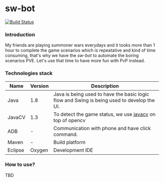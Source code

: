 # sw-bot
[![Build Status](https://travis-ci.org/justindannguyen/sw-bot.svg?branch=develop)](https://travis-ci.org/justindannguyen/sw-bot)
### Introduction
My friends are playing summoner wars everydays and it tooks more than 1 hour to complete the game scenarios which is repeatative and kind of time consuming, that's why we have the *sw-bot* to automate the boring scenarios PVE.
Let's use that time to have more fun with PvP instead.

### Technologies stack
| Name  | Version | Description |
| ----- |---------|-------------|
| Java  | 1.8     | Java is being used to have the basic logic flow and Swing is being used to develop the UI.|
| JavaCV| 1.3     | To detect the game status, we use [javacv](https://github.com/bytedeco/javacv) on top of opencv|
| ADB   | -       | Communication with phone and have click command.|
| Maven | -       | Build platform|
| Eclipse | Oxygen | Development IDE|

### How to use?
TBD
